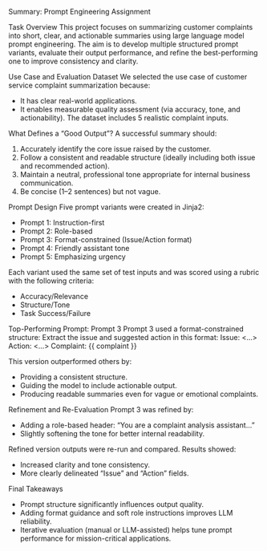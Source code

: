 Summary: Prompt Engineering Assignment

Task Overview
This project focuses on summarizing customer complaints into short, clear, and actionable summaries using large language model prompt engineering. The aim is to develop multiple structured prompt variants, evaluate their output performance, and refine the best-performing one to improve consistency and clarity.

Use Case and Evaluation Dataset
We selected the use case of customer service complaint summarization because:
- It has clear real-world applications.
- It enables measurable quality assessment (via accuracy, tone, and actionability).
The dataset includes 5 realistic complaint inputs.

What Defines a “Good Output”?
A successful summary should:
1. Accurately identify the core issue raised by the customer.
2. Follow a consistent and readable structure (ideally including both issue and recommended action).
3. Maintain a neutral, professional tone appropriate for internal business communication.
4. Be concise (1–2 sentences) but not vague.

Prompt Design
Five prompt variants were created in Jinja2:
- Prompt 1: Instruction-first
- Prompt 2: Role-based
- Prompt 3: Format-constrained (Issue/Action format)
- Prompt 4: Friendly assistant tone
- Prompt 5: Emphasizing urgency

Each variant used the same set of test inputs and was scored using a rubric with the following criteria:
- Accuracy/Relevance
- Structure/Tone
- Task Success/Failure
  
Top-Performing Prompt: Prompt 3
Prompt 3 used a format-constrained structure:
Extract the issue and suggested action in this format:
Issue: <...>
Action: <...>
Complaint: {{ complaint }}

This version outperformed others by:
- Providing a consistent structure.
- Guiding the model to include actionable output.
- Producing readable summaries even for vague or emotional complaints.

Refinement and Re-Evaluation
Prompt 3 was refined by:
- Adding a role-based header: “You are a complaint analysis assistant...”
- Slightly softening the tone for better internal readability.

Refined version outputs were re-run and compared. Results showed:
- Increased clarity and tone consistency.
- More clearly delineated “Issue” and “Action” fields.

Final Takeaways
- Prompt structure significantly influences output quality.
- Adding format guidance and soft role instructions improves LLM reliability.
- Iterative evaluation (manual or LLM-assisted) helps tune prompt performance for mission-critical applications.
